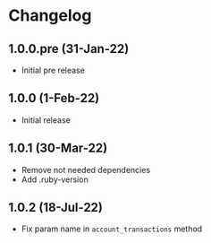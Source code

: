 # Changelog
## 1.0.0.pre (31-Jan-22)
* Initial pre release
## 1.0.0 (1-Feb-22)
* Initial release

## 1.0.1 (30-Mar-22)
* Remove not needed dependencies
* Add .ruby-version

## 1.0.2 (18-Jul-22)
* Fix param name in `account_transactions` method
